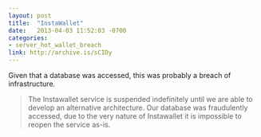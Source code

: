 ```yaml
---
layout: post
title:  "InstaWallet"
date:   2013-04-03 11:52:03 -0700
categories:
- server_hot_wallet_breach
link: http://archive.is/sCIDy
---
```

Given that a database was accessed, this was probably a breach of infrastructure.

> The Instawallet service is suspended indefinitely until we are able to develop an alternative architecture. Our database was fraudulently accessed, due to the very nature of Instawallet it is impossible to reopen the service as-is.

